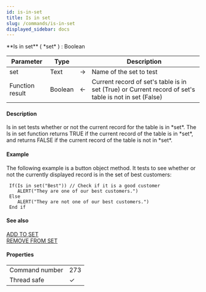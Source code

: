 ```yaml
---
id: is-in-set
title: Is in set
slug: /commands/is-in-set
displayed_sidebar: docs
---
```


<!--REF #_command_.Is in set.Syntax-->**Is in set** ( *set* ) : Boolean<!-- END REF-->
<!--REF #_command_.Is in set.Params-->
| Parameter | Type |  | Description |
| --- | --- | --- | --- |
| set | Text | &#8594;  | Name of the set to test |
| Function result | Boolean | &#8592; | Current record of set's table is in set (True) or Current record of set's table is not in set (False) |

<!-- END REF-->

#### Description 

<!--REF #_command_.Is in set.Summary-->Is in set tests whether or not the current record for the table is in *set*.<!-- END REF--> The Is in set function returns TRUE if the current record of the table is in *set*, and returns FALSE if the current record of the table is not in *set*.

#### Example 

The following example is a button object method. It tests to see whether or not the currently displayed record is in the set of best customers:

```4d
 If(Is in set("Best")) // Check if it is a good customer
    ALERT("They are one of our best customers.")
 Else
    ALERT("They are not one of our best customers.")
 End if
```

#### See also 

[ADD TO SET](add-to-set.md)  
[REMOVE FROM SET](remove-from-set.md)  

#### Properties

|  |  |
| --- | --- |
| Command number | 273 |
| Thread safe | &check; |


